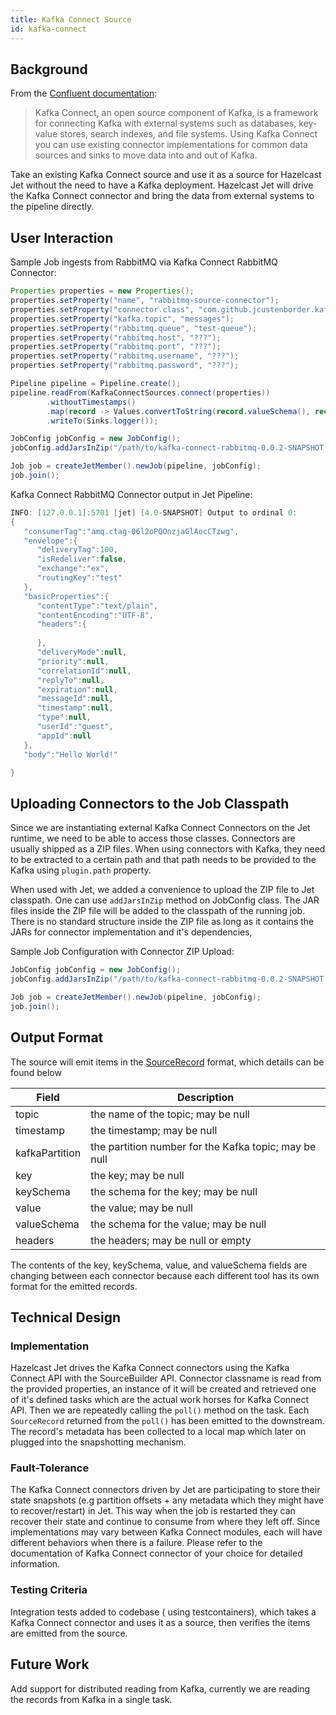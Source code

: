 ```yaml
---
title: Kafka Connect Source
id: kafka-connect
---
```


## Background

From the [Confluent documentation](https://docs.confluent.io/current/connect/index.html):
> Kafka Connect, an open source component of Kafka, is a framework for
> connecting Kafka with external systems such as databases, key-value
> stores, search indexes, and file systems. Using Kafka Connect you can
> use existing connector implementations for common data sources and
> sinks to move data into and out of Kafka.

Take an existing Kafka Connect source and use it as a source for
Hazelcast Jet without the need to have a Kafka deployment. Hazelcast Jet
will drive the Kafka Connect connector and bring the data from external
systems to the pipeline directly.

## User Interaction

Sample Job ingests from RabbitMQ via Kafka Connect RabbitMQ Connector:

```java
Properties properties = new Properties();
properties.setProperty("name", "rabbitmq-source-connector");
properties.setProperty("connector.class", "com.github.jcustenborder.kafka.connect.rabbitmq.RabbitMQSourceConnector");
properties.setProperty("kafka.topic", "messages");
properties.setProperty("rabbitmq.queue", "test-queue");
properties.setProperty("rabbitmq.host", "???");
properties.setProperty("rabbitmq.port", "???");
properties.setProperty("rabbitmq.username", "???");
properties.setProperty("rabbitmq.password", "???");

Pipeline pipeline = Pipeline.create();
pipeline.readFrom(KafkaConnectSources.connect(properties))
        .withoutTimestamps()
        .map(record -> Values.convertToString(record.valueSchema(), record.value()))
        .writeTo(Sinks.logger());

JobConfig jobConfig = new JobConfig();
jobConfig.addJarsInZip("/path/to/kafka-connect-rabbitmq-0.0.2-SNAPSHOT.zip");

Job job = createJetMember().newJob(pipeline, jobConfig);
job.join();
```

Kafka Connect RabbitMQ Connector output in Jet Pipeline: 

```java
INFO: [127.0.0.1]:5701 [jet] [4.0-SNAPSHOT] Output to ordinal 0:
{
   "consumerTag":"amq.ctag-06l2oPQOnzjaGlAocCTzwg",
   "envelope":{
      "deliveryTag":100,
      "isRedeliver":false,
      "exchange":"ex",
      "routingKey":"test"
   },
   "basicProperties":{
      "contentType":"text/plain",
      "contentEncoding":"UTF-8",
      "headers":{
 
      },
      "deliveryMode":null,
      "priority":null,
      "correlationId":null,
      "replyTo":null,
      "expiration":null,
      "messageId":null,
      "timestamp":null,
      "type":null,
      "userId":"guest",
      "appId":null
   },
   "body":"Hello World!"

}
```

## Uploading Connectors to the Job Classpath

Since we are instantiating external Kafka Connect Connectors on the Jet
runtime, we need to be able to access those classes. Connectors are
usually shipped as a ZIP files. When using connectors with Kafka, they
need to be extracted to a certain path and that path needs to be
provided to the Kafka using `plugin.path` property. 

When used with Jet, we added a convenience to upload the ZIP file to Jet
classpath. One can use `addJarsInZip` method on JobConfig class. The JAR
files inside the ZIP file will be added to the classpath of the running
job. There is no standard structure inside the ZIP file as long as it
contains the JARs for connector implementation and it's dependencies, 

Sample Job Configuration with Connector ZIP Upload:

```java 
JobConfig jobConfig = new JobConfig();
jobConfig.addJarsInZip("/path/to/kafka-connect-rabbitmq-0.0.2-SNAPSHOT.zip");

Job job = createJetMember().newJob(pipeline, jobConfig);
job.join();
```

## Output Format

The source will emit items in the
[SourceRecord](https://docs.confluent.io/current/connect/javadocs/org/apache/kafka/connect/source/SourceRecord.html)
format, which details can be found below

| Field          | Description                                           |
|----------------|-------------------------------------------------------|
| topic          | the name of the topic; may be null                    |
| timestamp      | the timestamp; may be null                            |
| kafkaPartition | the partition number for the Kafka topic; may be null |
| key            | the key; may be null                                  |
| keySchema      | the schema for the key; may be null                   |
| value          | the value; may be null                                |
| valueSchema    | the schema for the value; may be null                 |
| headers        | the headers; may be null or empty                     |

The contents of the key, keySchema, value, and valueSchema fields are
changing between each connector because each different tool has its own
format for the emitted records.

## Technical Design

### Implementation

Hazelcast Jet drives the Kafka Connect connectors using the Kafka
Connect API with the SourceBuilder API. Connector classname is read from
the provided properties, an instance of it will be created and retrieved
one of it's defined tasks which are the actual work horses for Kafka
Connect API. Then we are repeatedly calling the `poll()` method on the
task. Each `SourceRecord` returned from the `poll()` has been emitted to
the downstream. The record's metadata has been collected to a local map
which later on plugged into the snapshotting mechanism. 

### Fault-Tolerance

The Kafka Connect connectors driven by Jet are participating to store
their state snapshots (e.g partition offsets + any metadata which they
might have to recover/restart) in Jet. This way when the job is
restarted they can recover their state and continue to consume from
where they left off. Since implementations may vary between Kafka
Connect modules, each will have different behaviors when there is a
failure. Please refer to the documentation of Kafka Connect connector of
your choice for detailed information.

### Testing Criteria

Integration tests added to codebase ( using testcontainers), which takes
a Kafka Connect connector and uses it as a source, then verifies the
items are emitted from the source.

## Future Work

Add support for distributed reading from Kafka, currently we are reading
the records from Kafka in a single task.
